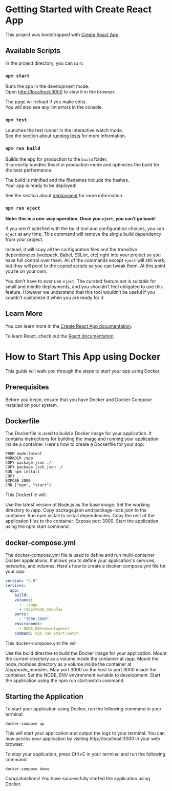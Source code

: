 # Getting Started with Create React App

This project was bootstrapped with [Create React App](https://github.com/facebook/create-react-app).

## Available Scripts

In the project directory, you can ru n:

### `npm start`

Runs the app in the development mode.\
Open [http://localhost:3000](http://localhost:3000) to view it in the browser.

The page will reload if you make edits.\
You will also see any lint errors in the console.

### `npm test`

Launches the test runner in the interactive watch mode.\
See the section about [running tests](https://facebook.github.io/create-react-app/docs/running-tests) for more information.

### `npm run build`

Builds the app for production to the `build` folder.\
It correctly bundles React in production mode and optimizes the build for the best performance.

The build is minified and the filenames include the hashes.\
Your app is ready to be deployed!

See the section about [deployment](https://facebook.github.io/create-react-app/docs/deployment) for more information.

### `npm run eject`

**Note: this is a one-way operation. Once you `eject`, you can’t go back!**

If you aren’t satisfied with the build tool and configuration choices, you can `eject` at any time. This command will remove the single build dependency from your project.

Instead, it will copy all the configuration files and the transitive dependencies (webpack, Babel, ESLint, etc) right into your project so you have full control over them. All of the commands except `eject` will still work, but they will point to the copied scripts so you can tweak them. At this point you’re on your own.

You don’t have to ever use `eject`. The curated feature set is suitable for small and middle deployments, and you shouldn’t feel obligated to use this feature. However we understand that this tool wouldn’t be useful if you couldn’t customize it when you are ready for it.

## Learn More

You can learn more in the [Create React App documentation](https://facebook.github.io/create-react-app/docs/getting-started).

To learn React, check out the [React documentation](https://reactjs.org/).

# How to Start This App using Docker

This guide will walk you through the steps to start your app using Docker.

## Prerequisites

Before you begin, ensure that you have Docker and Docker Compose installed on your system.

## Dockerfile

The Dockerfile is used to build a Docker image for your application. It contains instructions for building the image and running your application inside a container. Here's how to create a Dockerfile for your app:

```Dockerfile:
FROM node:latest
WORKDIR /app
COPY package.json ./
COPY package-lock.json ./
RUN npm install
COPY . .
EXPOSE 3000
CMD ["npm", "start"]
```

This Dockerfile will:

Use the latest version of Node.js as the base image.
Set the working directory to /app.
Copy package.json and package-lock.json to the container.
Run npm install to install dependencies.
Copy the rest of the application files to the container.
Expose port 3000.
Start the application using the npm start command.

## docker-compose.yml

The docker-compose.yml file is used to define and run multi-container Docker applications. It allows you to define your application's services, networks, and volumes. Here's how to create a docker-compose.yml file for your app:

```yaml
version: "3.9"
services:
  app:
    build: .
    volumes:
      - .:/app
      - /app/node_modules
    ports:
      - "3000:3000"
    environment:
      - NODE_ENV=development
    command: npm run start:watch
```

This docker-compose.yml file will:

Use the build directive to build the Docker image for your application.
Mount the current directory as a volume inside the container at /app.
Mount the node_modules directory as a volume inside the container at /app/node_modules.
Map port 3000 on the host to port 3000 inside the container.
Set the NODE_ENV environment variable to development.
Start the application using the npm run start:watch command.

## Starting the Application

To start your application using Docker, run the following command in your terminal:

```
docker-compose up
```

This will start your application and output the logs to your terminal. You can now access your application by visiting http://localhost:3000 in your web browser.

To stop your application, press Ctrl+C in your terminal and run the following command:

```
docker-compose down
```

Congratulations! You have successfully started the application using Docker.
